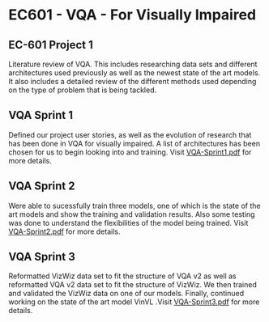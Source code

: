 # EC601 - VQA - For Visually Impaired


**EC-601 Project 1** 
--------------------

Literature review of VQA. This includes researching data sets and different architectures used previously as well as the newest state of the art models. 
It also includes a detailed review of the different methods used depending on the type of problem that is being tackled.

**VQA Sprint 1** 
-----------------

Defined our project user stories, as well as the evolution of research that has been done in VQA for visually impaired. A list of architectures has been chosen for us to begin looking into and training. Visit [VQA-Sprint1.pdf](https://github.com/mkhalil1998/EC601_Group_Project/blob/main/VQA-Sprint1.pdf) for more details. 

**VQA Sprint 2** 
-----------------

Were able to sucessfully train three models, one of which is the state of the art models and show the training and validation results. Also some testing was done to understand the flexibilities of the model being trained. Visit [VQA-Sprint2.pdf](https://github.com/mkhalil1998/EC601_Group_Project/blob/main/VQA-Sprint2.pdf) for more details. 

**VQA Sprint 3** 
-----------------
Reformatted VizWiz data set to fit the structure of VQA v2 as well as reformatted VQA v2 data set to fit the structure of VizWiz. We then trained and validated the VizWiz data on one of our models. Finally, continued working on the state of the art model VinVL .Visit [VQA-Sprint3.pdf](https://github.com/mkhalil1998/EC601_Group_Project/blob/main/VQA-Sprint3.pdf) for more details. 

